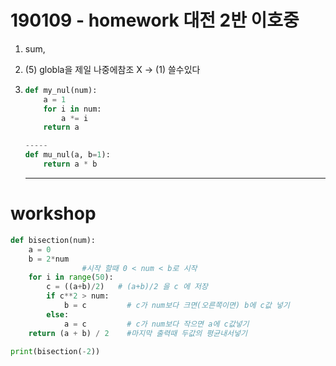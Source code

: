 # 190109 - homework 대전 2반 이호중

1. sum, 

2. (5) globla을 제일 나중에참조 X -> (1) 쓸수있다

3. ```python
   def my_nul(num):
       a = 1
       for i in num:
           a *= i
       return a
   
   -----
   def mu_nul(a, b=1):
       return a * b
   ```

   ---


#  workshop

```python
def bisection(num):
    a = 0
    b = 2*num
                #시작 할때 0 < num < b로 시작
    for i in range(50): 
        c = ((a+b)/2)   # (a+b)/2 을 c 에 저장
        if c**2 > num:
            b = c         # c가 num보다 크면(오른쪽이면) b에 c값 넣기
        else:
            a = c         # c가 num보다 작으면 a에 c값넣기
    return (a + b) / 2    #마지막 출력때 두값의 평균내서넣기

print(bisection(-2))
```

